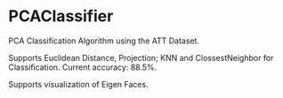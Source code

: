 # PCAClassifier
PCA Classification Algorithm using the ATT Dataset.

Supports Euclidean Distance, Projection; KNN and ClossestNeighbor for Classification. Current accuracy: 88.5%.

Supports visualization of Eigen Faces.
